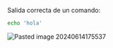 Salida correcta de un comando:

```Bash
echo 'hola'
```

![Pasted image 20240614175537](https://github.com/user-attachments/assets/8826e908-16dd-4e90-990d-baa01520bbd9)
